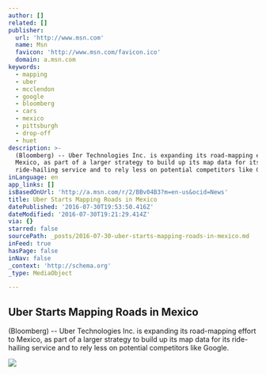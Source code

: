 ```yaml
---
author: []
related: []
publisher:
  url: 'http://www.msn.com'
  name: Msn
  favicon: 'http://www.msn.com/favicon.ico'
  domain: a.msn.com
keywords:
  - mapping
  - uber
  - mcclendon
  - google
  - bloomberg
  - cars
  - mexico
  - pittsburgh
  - drop-off
  - huet
description: >-
  (Bloomberg) -- Uber Technologies Inc. is expanding its road-mapping effort to
  Mexico, as part of a larger strategy to build up its map data for its
  ride-hailing service and to rely less on potential competitors like Google.
inLanguage: en
app_links: []
isBasedOnUrl: 'http://a.msn.com/r/2/BBv04B3?m=en-us&ocid=News'
title: Uber Starts Mapping Roads in Mexico
datePublished: '2016-07-30T19:53:50.416Z'
dateModified: '2016-07-30T19:21:29.414Z'
via: {}
starred: false
sourcePath: _posts/2016-07-30-uber-starts-mapping-roads-in-mexico.md
inFeed: true
hasPage: false
inNav: false
_context: 'http://schema.org'
_type: MediaObject

---
```

<article style=""><h1>Uber Starts Mapping Roads in Mexico</h1><p>(Bloomberg) -- Uber Technologies Inc. is expanding its road-mapping effort to Mexico, as part of a larger strategy to build up its map data for its ride-hailing service and to rely less on potential competitors like Google.</p><img src="http://img-s-msn-com.akamaized.net/tenant/amp/entityid/BBaY29p.img?h=207&amp;w=300&amp;m=6&amp;q=60&amp;u=t&amp;o=t&amp;l=f&amp;x=1006&amp;y=671" /></article>